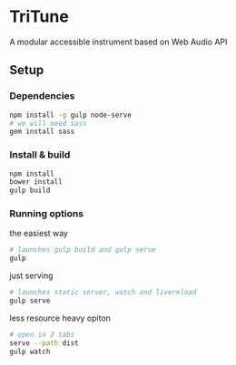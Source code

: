 # TriTune
A modular accessible instrument based on Web Audio API

## Setup

### Dependencies
```sh
npm install -g gulp node-serve
# we will need sass
gem install sass
```

### Install & build
```sh
npm install
bower install
gulp build
```

### Running options
the easiest way
```sh
# launches gulp build and gulp serve
gulp
```
just serving
```sh
# launches static server, watch and livereload
gulp serve
```
less resource heavy opiton
```sh
# open in 2 tabs
serve --path dist
gulp watch
```
